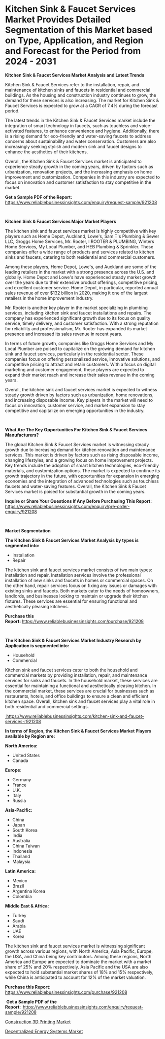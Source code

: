 <p><h1>Kitchen Sink & Faucet Services Market Provides Detailed Segmentation of this Market based on Type, Application, and Region and Forecast for the Period from 2024 - 2031</h1></p><p><strong>Kitchen Sink & Faucet Services Market Analysis and Latest Trends</strong></p>
<p><p>Kitchen Sink & Faucet Services refer to the installation, repair, and maintenance of kitchen sinks and faucets in residential and commercial buildings. As the housing and construction industry continues to grow, the demand for these services is also increasing. The market for Kitchen Sink & Faucet Services is expected to grow at a CAGR of 7.4% during the forecast period.</p><p>The latest trends in the Kitchen Sink & Faucet Services market include the integration of smart technology in faucets, such as touchless and voice-activated features, to enhance convenience and hygiene. Additionally, there is a rising demand for eco-friendly and water-saving faucets to address concerns about sustainability and water conservation. Customers are also increasingly seeking stylish and modern sink and faucet designs to enhance the aesthetics of their kitchens.</p><p>Overall, the Kitchen Sink & Faucet Services market is anticipated to experience steady growth in the coming years, driven by factors such as urbanization, renovation projects, and the increasing emphasis on home improvement and customization. Companies in this industry are expected to focus on innovation and customer satisfaction to stay competitive in the market.</p></p>
<p><strong>Get a Sample PDF of the Report:&nbsp;</strong> <a href="https://www.reliablebusinessinsights.com/enquiry/request-sample/921208">https://www.reliablebusinessinsights.com/enquiry/request-sample/921208</a></p>
<p>&nbsp;</p>
<p><strong>Kitchen Sink & Faucet Services Major Market Players</strong></p>
<p><p>The kitchen sink and faucet services market is highly competitive with key players such as Home Depot, Auckland, Lowe's, Sam T's Plumbing & Sewer LLC, Groggs Home Services, Mr. Rooter, I ROOTER & PLUMBING, Winters Home Services, My Local Plumber, and HEB Plumbing & Sprinkler. These companies offer a wide range of products and services related to kitchen sinks and faucets, catering to both residential and commercial customers.</p><p>Among these players, Home Depot, Lowe's, and Auckland are some of the leading retailers in the market with a strong presence across the U.S. and globally. Home Depot and Lowe's have experienced steady market growth over the years due to their extensive product offerings, competitive pricing, and excellent customer service. Home Depot, in particular, reported annual sales revenue of over $132 billion in 2020, making it one of the largest retailers in the home improvement industry.</p><p>Mr. Rooter is another key player in the market specializing in plumbing services, including kitchen sink and faucet installations and repairs. The company has experienced significant growth due to its focus on quality service, timely delivery, and customer satisfaction. With a strong reputation for reliability and professionalism, Mr. Rooter has expanded its market presence and increased its sales revenue in recent years.</p><p>In terms of future growth, companies like Groggs Home Services and My Local Plumber are poised to capitalize on the growing demand for kitchen sink and faucet services, particularly in the residential sector. These companies focus on offering personalized service, innovative solutions, and competitive pricing to attract and retain customers. With a focus on digital marketing and customer engagement, these players are expected to expand their market reach and increase their sales revenue in the coming years.</p><p>Overall, the kitchen sink and faucet services market is expected to witness steady growth driven by factors such as urbanization, home renovations, and increasing disposable income. Key players in the market will need to focus on innovation, customer service, and market expansion to stay competitive and capitalize on emerging opportunities in the industry.</p></p>
<p>&nbsp;</p>
<p><strong>What Are The Key Opportunities For Kitchen Sink & Faucet Services Manufacturers?</strong></p>
<p><p>The global Kitchen Sink & Faucet Services market is witnessing steady growth due to increasing demand for kitchen renovation and maintenance services. This market is driven by factors such as rising disposable income, changing lifestyles, and a growing focus on home improvement projects. Key trends include the adoption of smart kitchen technologies, eco-friendly materials, and customization options. The market is expected to continue its growth trajectory in the future, with opportunities for expansion in emerging economies and the integration of advanced technologies such as touchless faucets and water-saving features. Overall, the Kitchen Sink & Faucet Services market is poised for substantial growth in the coming years.</p></p>
<p><strong>Inquire or Share Your Questions If Any Before Purchasing This Report:</strong> <a href="https://www.reliablebusinessinsights.com/enquiry/pre-order-enquiry/921208">https://www.reliablebusinessinsights.com/enquiry/pre-order-enquiry/921208</a></p>
<p>&nbsp;</p>
<p><strong>Market Segmentation</strong></p>
<p><strong>The Kitchen Sink & Faucet Services Market Analysis by types is segmented into:</strong></p>
<p><ul><li>Installation</li><li>Repair</li></ul></p>
<p><p>The kitchen sink and faucet services market consists of two main types: installation and repair. Installation services involve the professional installation of new sinks and faucets in homes or commercial spaces. On the other hand, repair services focus on fixing any issues or damages with existing sinks and faucets. Both markets cater to the needs of homeowners, landlords, and businesses looking to maintain or upgrade their kitchen fixtures. These services are essential for ensuring functional and aesthetically pleasing kitchens.</p></p>
<p><strong>Purchase this Report:&nbsp;</strong><a href="https://www.reliablebusinessinsights.com/purchase/921208">https://www.reliablebusinessinsights.com/purchase/921208</a></p>
<p>&nbsp;</p>
<p><strong>The Kitchen Sink & Faucet Services Market Industry Research by Application is segmented into:</strong></p>
<p><ul><li>Household</li><li>Commercial</li></ul></p>
<p><p>Kitchen sink and faucet services cater to both the household and commercial markets by providing installation, repair, and maintenance services for sinks and faucets. In the household market, these services are essential for maintaining a functional and aesthetically pleasing kitchen. In the commercial market, these services are crucial for businesses such as restaurants, hotels, and office buildings to ensure a clean and efficient kitchen space. Overall, kitchen sink and faucet services play a vital role in both residential and commercial settings.</p></p>
<p><a href="https://www.reliablebusinessinsights.com/kitchen-sink-and-faucet-services-r921208">&nbsp;https://www.reliablebusinessinsights.com/kitchen-sink-and-faucet-services-r921208</a></p>
<p><strong>In terms of Region, the Kitchen Sink & Faucet Services Market Players available by Region are:</strong></p>
<p>
    <p> <strong> North America: </strong>
        <ul>
            <li>United States</li>
            <li>Canada</li>
        </ul>
        </p> 
    <p> <strong> Europe: </strong>
        <ul>
            <li>Germany</li>
            <li>France</li>
            <li>U.K.</li>
            <li>Italy</li>
            <li>Russia</li>
        </ul>
        </p> 
    <p> <strong> Asia-Pacific: </strong>
        <ul>
            <li>China</li>
            <li>Japan</li>
            <li>South Korea</li>
            <li>India</li>
            <li>Australia</li>
            <li>China Taiwan</li>
            <li>Indonesia</li>
            <li>Thailand</li>
            <li>Malaysia</li>
        </ul>
        </p> 
    <p> <strong> Latin America: </strong>
        <ul>
            <li>Mexico</li>
            <li>Brazil</li>
            <li>Argentina Korea</li>
            <li>Colombia</li>
        </ul>
        </p> 
    <p> <strong> Middle East & Africa: </strong>
        <ul>
            <li>Turkey</li>
            <li>Saudi</li>
            <li>Arabia</li>
            <li>UAE</li>
            <li>Korea</li>
        </ul>
    </p>
    </p>
<p><p>The kitchen sink and faucet services market is witnessing significant growth across various regions, with North America, Asia Pacific, Europe, the USA, and China being key contributors. Among these regions, North America and Europe are expected to dominate the market with a market share of 25% and 20% respectively. Asia Pacific and the USA are also expected to hold substantial market shares of 18% and 15% respectively, while China is anticipated to account for 12% of the market valuation.</p></p>
<p><strong>Purchase this Report: </strong><a href="https://www.reliablebusinessinsights.com/purchase/921208">https://www.reliablebusinessinsights.com/purchase/921208</a></p>
<p>&nbsp;<strong>Get a Sample PDF of the Report:&nbsp;&nbsp;</strong><a href="https://www.reliablebusinessinsights.com/enquiry/request-sample/921208">https://www.reliablebusinessinsights.com/enquiry/request-sample/921208</a></p>
<p><strong></strong></p>
<p><p><a href="https://github.com/VincentButlerjXXf/Market-Research-Report-List-1/blob/main/construction-3d-printing-market.md">Construction 3D Printing Market</a></p><p><a href="https://github.com/nusratjahan12006/Market-Research-Report-List-2/blob/main/decentralized-energy-systems-market.md">Decentralized Energy Systems Market</a></p></p>